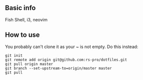 
## Basic info

Fish Shell, i3, neovim

## How to use

You probably can't clone it as your ~ is not empty. Do this instead:

```
git init
git remote add origin git@github.com:rs-pro/dotfiles.git
git pull origin master
git branch --set-upstream-to=origin/master master
git pull
```
